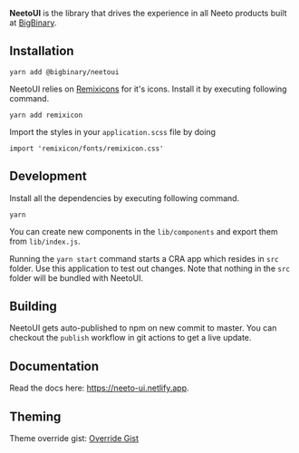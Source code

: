 **NeetoUI** is the library that drives the experience in all Neeto products built at [BigBinary](https://www.bigbinary.com).

## Installation

```
yarn add @bigbinary/neetoui
```

NeetoUI relies on [Remixicons](https://remixicon.com/) for it's icons.
Install it by executing following command.

```
yarn add remixicon
```

Import the styles in your `application.scss` file by doing

```
import 'remixicon/fonts/remixicon.css'
```

## Development

Install all the dependencies by executing following command.

```
yarn
```

You can create new components in the `lib/components` and export them from `lib/index.js`.

Running the `yarn start` command starts a CRA app which resides in `src` folder. Use this application to test out changes. Note that nothing in the `src` folder will be bundled with NeetoUI.

## Building

NeetoUI gets auto-published to npm on new commit to master. You can checkout the `publish` workflow in git actions to get a live update.

## Documentation

Read the docs here: https://neeto-ui.netlify.app.

## Theming
Theme override gist: [Override Gist](https://gist.github.com/goutham-subramanyam/d0619f8d089b10e7474a32478110ea0f)

